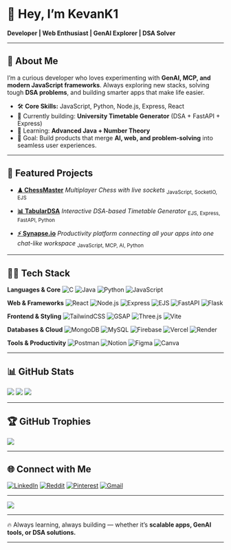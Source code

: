 
# 👋 Hey, I’m KevanK1

**Developer | Web Enthusiast | GenAI Explorer | DSA Solver**

---

## 💫 About Me

I’m a curious developer who loves experimenting with **GenAI, MCP, and modern JavaScript frameworks**. Always exploring new stacks, solving tough **DSA problems**, and building smarter apps that make life easier.

* 🛠️ **Core Skills:** JavaScript, Python, Node.js, Express, React
* 📘 Currently building: **University Timetable Generator** (DSA + FastAPI + Express)
* 🌱 Learning: **Advanced Java + Number Theory**
* 🚀 Goal: Build products that merge **AI, web, and problem-solving** into seamless user experiences.

---

## 🌟 Featured Projects

* [**♟ ChessMaster**](https://github.com/KevanK1/ChessMaster)
  *Multiplayer Chess with live sockets* <sub>JavaScript, SocketIO, EJS</sub>

* [**📊 TabularDSA**](https://github.com/KevanK1/TabularDSA)
  *Interactive DSA-based Timetable Generator* <sub>EJS, Express, FastAPI, Python</sub>

* [**⚡ Synapse.io**](https://github.com/KevanK1/Synapse.io)
  *Productivity platform connecting all your apps into one chat-like workspace* <sub>JavaScript, MCP, AI, Python</sub>

---

## 🧑‍💻 Tech Stack

**Languages & Core**
![C](https://img.shields.io/badge/C-%2300599C.svg?style=for-the-badge\&logo=c\&logoColor=white)
![Java](https://img.shields.io/badge/Java-%23ED8B00.svg?style=for-the-badge\&logo=openjdk\&logoColor=white)
![Python](https://img.shields.io/badge/Python-3670A0?style=for-the-badge\&logo=python\&logoColor=ffdd54)
![JavaScript](https://img.shields.io/badge/JavaScript-%23323330.svg?style=for-the-badge\&logo=javascript\&logoColor=%23F7DF1E)

**Web & Frameworks**
![React](https://img.shields.io/badge/React-%2320232a.svg?style=for-the-badge\&logo=react\&logoColor=%2361DAFB)
![Node.js](https://img.shields.io/badge/Node.js-6DA55F?style=for-the-badge\&logo=node.js\&logoColor=white)
![Express](https://img.shields.io/badge/Express-%23404d59.svg?style=for-the-badge\&logo=express\&logoColor=%2361DAFB)
![EJS](https://img.shields.io/badge/EJS-%23B4CA65.svg?style=for-the-badge\&logo=ejs\&logoColor=black)
![FastAPI](https://img.shields.io/badge/FastAPI-005571?style=for-the-badge\&logo=fastapi)
![Flask](https://img.shields.io/badge/Flask-%23000.svg?style=for-the-badge\&logo=flask\&logoColor=white)

**Frontend & Styling**
![TailwindCSS](https://img.shields.io/badge/TailwindCSS-%2338B2AC.svg?style=for-the-badge\&logo=tailwind-css\&logoColor=white)
![GSAP](https://img.shields.io/badge/GSAP-88CE02?style=for-the-badge\&logo=greensock\&logoColor=white)
![Three.js](https://img.shields.io/badge/Three.js-black?style=for-the-badge\&logo=three.js\&logoColor=white)
![Vite](https://img.shields.io/badge/Vite-%23646CFF.svg?style=for-the-badge\&logo=vite\&logoColor=white)

**Databases & Cloud**
![MongoDB](https://img.shields.io/badge/MongoDB-%234ea94b.svg?style=for-the-badge\&logo=mongodb\&logoColor=white)
![MySQL](https://img.shields.io/badge/MySQL-4479A1.svg?style=for-the-badge\&logo=mysql\&logoColor=white)
![Firebase](https://img.shields.io/badge/Firebase-a08021?style=for-the-badge\&logo=firebase\&logoColor=ffcd34)
![Vercel](https://img.shields.io/badge/Vercel-%23000000.svg?style=for-the-badge\&logo=vercel\&logoColor=white)
![Render](https://img.shields.io/badge/Render-%46E3B7.svg?style=for-the-badge\&logo=render\&logoColor=white)

**Tools & Productivity**
![Postman](https://img.shields.io/badge/Postman-FF6C37?style=for-the-badge\&logo=postman\&logoColor=white)
![Notion](https://img.shields.io/badge/Notion-%23000000.svg?style=for-the-badge\&logo=notion\&logoColor=white)
![Figma](https://img.shields.io/badge/Figma-%23F24E1E.svg?style=for-the-badge\&logo=figma\&logoColor=white)
![Canva](https://img.shields.io/badge/Canva-%2300C4CC.svg?style=for-the-badge\&logo=Canva\&logoColor=white)

---

## 📊 GitHub Stats

![](https://github-readme-stats.vercel.app/api?username=KevanK1\&theme=dark\&hide_border=false\&include_all_commits=true\&count_private=true)
![](https://nirzak-streak-stats.vercel.app/?user=KevanK1\&theme=dark\&hide_border=false)
![](https://github-readme-stats.vercel.app/api/top-langs/?username=KevanK1\&theme=dark\&hide_border=false\&include_all_commits=true\&count_private=true\&layout=compact)

---

## 🏆 GitHub Trophies

![](https://github-profile-trophy.vercel.app/?username=KevanK1\&theme=default\&no-frame=false\&no-bg=true\&margin-w=4)

---

## 🌐 Connect with Me

[![LinkedIn](https://img.shields.io/badge/LinkedIn-%230077B5.svg?logo=linkedin\&logoColor=white)](https://linkedin.com/in/kevan-tamboli)
[![Reddit](https://img.shields.io/badge/Reddit-%23FF4500.svg?logo=Reddit\&logoColor=white)](https://reddit.com/user/KevanK1)
[![Pinterest](https://img.shields.io/badge/Pinterest-%23E60023.svg?logo=Pinterest\&logoColor=white)](https://pinterest.com/Kevan)
[![Gmail](https://img.shields.io/badge/Email-D14836?logo=gmail\&logoColor=white)](mailto:kevantamboli@gmail.com)

---

[![](https://visitcount.itsvg.in/api?id=KevanK1\&icon=8\&color=7)](https://visitcount.itsvg.in)

---

🔥 Always learning, always building — whether it’s **scalable apps, GenAI tools, or DSA solutions.**

---
